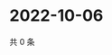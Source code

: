 # 2022-10-06

共 0 条

<!-- BEGIN WEIBO -->
<!-- 最后更新时间 Thu Oct 06 2022 14:14:40 GMT+0800 (China Standard Time) -->

<!-- END WEIBO -->
